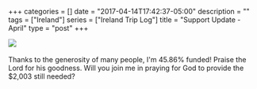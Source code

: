 +++
categories = []
date = "2017-04-14T17:42:37-05:00"
description = ""
tags = ["Ireland"]
series = ["Ireland Trip Log"]
title = "Support Update - April"
type = "post"
+++

<img src="/images/100-people-45.png" class="img-responsive">
<br>
<br>
 Thanks to the generosity of many people, I'm 45.86% funded! Praise the Lord for his goodness. Will you join me in praying for God to provide the $2,003 still needed?
